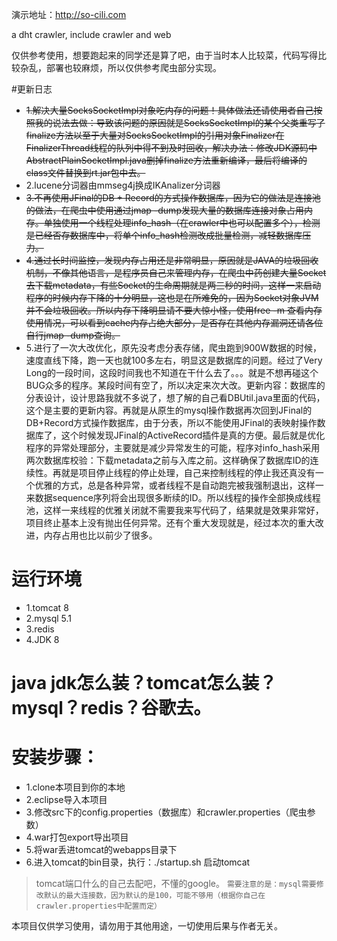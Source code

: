 演示地址：http://so-cili.com

a dht crawler, include crawler and web

仅供参考使用，想要跑起来的同学还是算了吧，由于当时本人比较菜，代码写得比较杂乱，部署也较麻烦，所以仅供参考爬虫部分实现。

#更新日志
* ~~1.解决大量SocksSocketImpl对象吃内存的问题！具体做法还请使用者自己按照我的说法去做：导致该问题的原因就是SocksSocketImpl的某个父类重写了finalize方法以至于大量对SocksSocketImpl的引用对象Finalizer在FinalizerThread线程的队列中得不到及时回收，解决办法：修改JDK源码中AbstractPlainSocketImpl.java删掉finalize方法重新编译，最后将编译的class文件替换到rt.jar包中去。~~
* 2.lucene分词器由mmseg4j换成IKAnalizer分词器
* ~~3.不再使用JFinal的DB + Record的方式操作数据库，因为它的做法是连接池的做法，在爬虫中使用通过jmap -dump发现大量的数据库连接对象占用内存。单独使用一个线程处理info_hash（在crawler中也可以配置多个），检测是已经否存数据库中，将单个info_hash检测改成批量检测，减轻数据库压力。~~
* ~~4.通过长时间监控，发现内存占用还是非常明显，原因就是JAVA的垃圾回收机制，不像其他语言，是程序员自己来管理内存，在爬虫中药创建大量Socket去下载metadata，有些Socket的生命周期就是两三秒的时间，这样一来启动程序的时候内存下降的十分明显，这也是在所难免的，因为Socket对象JVM并不会垃圾回收。所以内存下降明显请不要大惊小怪，使用free -m 查看内存使用情况，可以看到cache内存占绝大部分，是否存在其他内存漏洞还请各位自行jmap -dump查询。~~
* 5.进行了一次大改优化，原先没考虑分表存储，爬虫跑到900W数据的时候，速度直线下降，跑一天也就100多左右，明显这是数据库的问题。经过了Very Long的一段时间，这段时间我也不知道在干什么去了。。。就是不想再碰这个BUG众多的程序。某段时间有空了，所以决定来次大改。更新内容：数据库的分表设计，设计思路我就不多说了，想了解的自己看DBUtil.java里面的代码，这个是主要的更新内容。再就是从原生的mysql操作数据再次回到JFinal的DB+Record方式操作数据库，由于分表，所以不能使用JFinal的表映射操作数据库了，这个时候发现JFinal的ActiveRecord插件是真的方便。最后就是优化程序的异常处理部分，主要就是减少异常发生的可能，程序对info_hash采用两次数据库校验：下载metadata之前与入库之前。这样确保了数据库ID的连续性。再就是项目停止线程的停止处理，自己来控制线程的停止我还真没有一个优雅的方式，总是各种异常，或者线程不是自动跑完被我强制退出，这样一来数据sequence序列将会出现很多断续的ID。所以线程的操作全部换成线程池，这样一来线程的优雅关闭就不需要我来写代码了，结果就是效果非常好，项目终止基本上没有抛出任何异常。还有个重大发现就是，经过本次的重大改进，内存占用也比以前少了很多。
# 运行环境
* 1.tomcat 8
* 2.mysql 5.1
* 3.redis
* 4.JDK 8

# java jdk怎么装？tomcat怎么装？mysql？redis？谷歌去。

# 安装步骤：
* 1.clone本项目到你的本地
* 2.eclipse导入本项目
* 3.修改src下的config.properties（数据库）和crawler.properties（爬虫参数）
* 4.war打包export导出项目
* 5.将war丢进tomcat的webapps目录下
* 6.进入tomcat的bin目录，执行：./startup.sh 启动tomcat

>tomcat端口什么的自己去配吧，不懂的google。
>`需要注意的是：mysql需要修改默认的最大连接数，因为默认的是100，可能不够用（根据你自己在crawler.properties中配置而定）`

本项目仅供学习使用，请勿用于其他用途，一切使用后果与作者无关。
